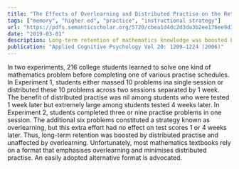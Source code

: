 ```yaml
---
title: "The Effects of Overlearning and Distributed Practise on the Retention of Mathematics Knowledge"
tags: ["memory", "higher ed", "practice", "instructional strategy"]
url: "https://pdfs.semanticscholar.org/5720/cbea1d4dc2d3da3b2ee176ee9d3ef377f294.pdf"
date: "2019-03-01"
description: Long-term retention of mathematics knowledge was boosted by distributed practise and unaffected by overlearning.
publication: "Applied Cognitive Psychology Vol 20: 1209–1224 (2006)"
---
```


In two experiments, 216 college students learned to solve one kind of mathematics problem before completing one of various practise schedules. In Experiment 1, students either massed 10 problems ina single session or distributed these 10 problems across two sessions separated by 1 week. The benefit of distributed practise was nil among students who were tested 1 week later but extremely large among students tested 4 weeks later. In Experiment 2, students completed three or nine practise problems in one session. The additional six problems constituted a strategy known as overlearning, but this extra effort had no effect on test scores 1 or 4 weeks later. Thus, long-term retention was boosted by distributed practise and unaffected by overlearning. Unfortunately, most mathematics textbooks rely on a format that emphasises overlearning and minimises distributed practise. An easily adopted alternative format is advocated.
